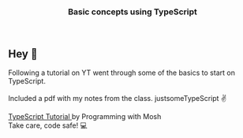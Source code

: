 <h3 align="center">
  Basic concepts using TypeScript
</h3>

<br>

## Hey 👋
Following a tutorial on YT went through some of the basics to start on TypeScript. <br>
<br>
Included a pdf with my notes from the class. justsomeTypeScript ✌️
<br>

<a href="https://youtu.be/d56mG7DezGs?si=5hPBFeF0jPFIWyRq" target="_blank" rel="noopener noreferrer">
TypeScript Tutorial
</a>
by Programming with Mosh
<br>
Take care, code safe! 💻


